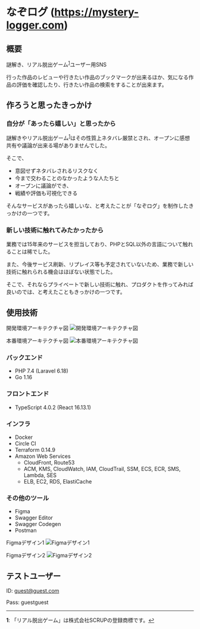 # なぞログ (https://mystery-logger.com)

## 概要
謎解き、リアル脱出ゲーム<sup id="a1">[1](#f1)</sup>ユーザー用SNS

行った作品のレビューや行きたい作品のブックマークが出来るほか、気になる作品の評価を確認したり、行きたい作品の検索をすることが出来ます。

## 作ろうと思ったきっかけ
### 自分が「あったら嬉しい」と思ったから
謎解きやリアル脱出ゲーム<sup id="a2">[1](#f1)</sup>はその性質上ネタバレ厳禁とされ、オープンに感想共有や議論が出来る場がありませんでした。

そこで、

- 意図せずネタバレされるリスクなく
- 今まで交わることのなかったような人たちと
- オープンに議論ができ、
- 戦績や評価も可視化できる

そんなサービスがあったら嬉しいな、と考えたことが「なぞログ」を制作したきっかけの一つです。

### 新しい技術に触れてみたかったから

業務では15年来のサービスを担当しており、PHPとSQL以外の言語について触れることは稀でした。

また、今後サービス刷新、リプレイス等も予定されていないため、業務で新しい技術に触れられる機会はほぼない状態でした。

そこで、それならプライベートで新しい技術に触れ、プロダクトを作ってみれば良いのでは、と考えたこともきっかけの一つです。

## 使用技術

開発環境アーキテクチャ図
![開発環境アーキテクチャ図](https://images.mystery-logger.com/development_arch.PNG)

本番環境アーキテクチャ図
![本番環境アーキテクチャ図](https://images.mystery-logger.com/production_arch.PNG)

### バックエンド

- PHP 7.4 (Laravel 6.18)
- Go 1.16

### フロントエンド

- TypeScript 4.0.2 (React 16.13.1)

### インフラ

- Docker
- Circle CI
- Terraform 0.14.9
- Amazon Web Services
  - CloudFront, Route53
  - ACM, KMS, CloudWatch, IAM, CloudTrail, SSM, ECS, ECR, SMS, Lambda, SES
  - ELB, EC2, RDS, ElastiCache

### その他のツール

- Figma
- Swagger Editor
- Swagger Codegen
- Postman

Figmaデザイン1
![Figmaデザイン1](https://images.mystery-logger.com/Figma1.PNG)

Figmaデザイン2
![Figmaデザイン2](https://images.mystery-logger.com/Figma2.PNG)

## テストユーザー

ID: guest@guest.com

Pass: guestguest

---

<b id="f1">1</b>: 「リアル脱出ゲーム」は株式会社SCRUPの登録商標です。[↩](#a1)
